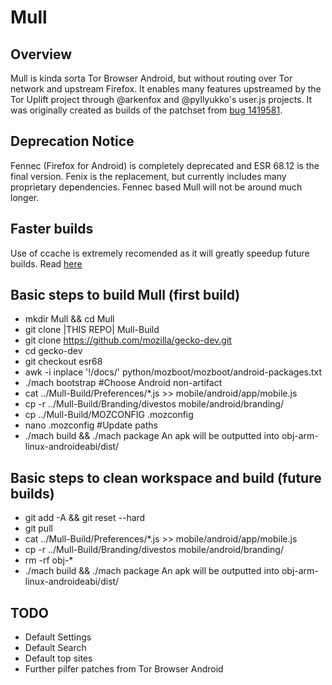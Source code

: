 Mull
==========

Overview
--------
Mull is kinda sorta Tor Browser Android, but without routing over Tor network and upstream Firefox.
It enables many features upstreamed by the Tor Uplift project through @arkenfox and @pyllyukko's user.js projects.
It was originally created as builds of the patchset from [bug 1419581](https://bugzilla.mozilla.org/show_bug.cgi?id=1419581).

Deprecation Notice
------------------
Fennec (Firefox for Android) is completely deprecated and ESR 68.12 is the final version.
Fenix is the replacement, but currently includes many proprietary dependencies.
Fennec based Mull will not be around much longer.

Faster builds
-------------
Use of ccache is extremely recomended as it will greatly speedup future builds.
Read [here](https://developer.mozilla.org/en-US/docs/Mozilla/Developer_guide/Build_Instructions/ccache)


Basic steps to build Mull (first build)
---------------------------------------------
- mkdir Mull && cd Mull
- git clone |THIS REPO| Mull-Build
- git clone https://github.com/mozilla/gecko-dev.git
- cd gecko-dev
- git checkout esr68
- awk -i inplace '!/docs/' python/mozboot/mozboot/android-packages.txt
- ./mach bootstrap #Choose Android non-artifact
- cat ../Mull-Build/Preferences/*.js >> mobile/android/app/mobile.js
- cp -r ../Mull-Build/Branding/divestos mobile/android/branding/
- cp ../Mull-Build/MOZCONFIG .mozconfig
- nano .mozconfig #Update paths
- ./mach build && ./mach package
An apk will be outputted into obj-arm-linux-androideabi/dist/

Basic steps to clean workspace and build (future builds)
--------------------------------------------------------
- git add -A && git reset --hard
- git pull
- cat ../Mull-Build/Preferences/*.js >> mobile/android/app/mobile.js
- cp -r ../Mull-Build/Branding/divestos mobile/android/branding/
- rm -rf obj-*
- ./mach build && ./mach package
An apk will be outputted into obj-arm-linux-androideabi/dist/

TODO
----
- Default Settings
- Default Search
- Default top sites
- Further pilfer patches from Tor Browser Android
